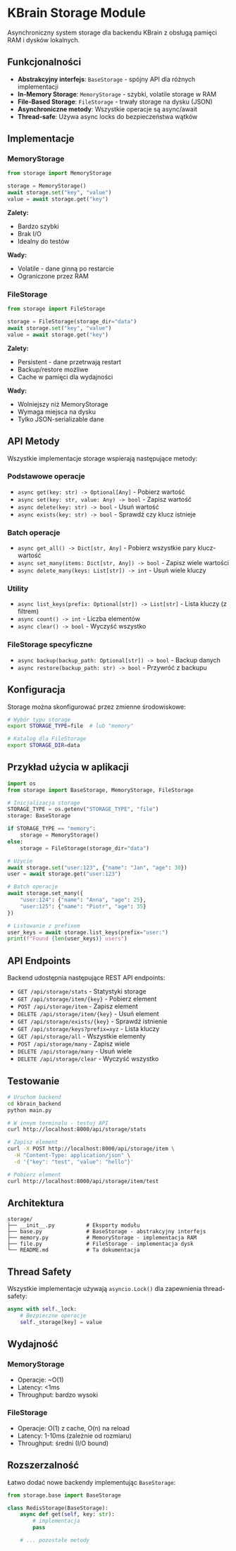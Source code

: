 # KBrain Storage Module

Asynchroniczny system storage dla backendu KBrain z obsługą pamięci RAM i dysków lokalnych.

## Funkcjonalności

- **Abstrakcyjny interfejs**: `BaseStorage` - spójny API dla różnych implementacji
- **In-Memory Storage**: `MemoryStorage` - szybki, volatile storage w RAM
- **File-Based Storage**: `FileStorage` - trwały storage na dysku (JSON)
- **Asynchroniczne metody**: Wszystkie operacje są async/await
- **Thread-safe**: Używa async locks do bezpieczeństwa wątków

## Implementacje

### MemoryStorage
```python
from storage import MemoryStorage

storage = MemoryStorage()
await storage.set("key", "value")
value = await storage.get("key")
```

**Zalety:**
- Bardzo szybki
- Brak I/O
- Idealny do testów

**Wady:**
- Volatile - dane ginną po restarcie
- Ograniczone przez RAM

### FileStorage
```python
from storage import FileStorage

storage = FileStorage(storage_dir="data")
await storage.set("key", "value")
value = await storage.get("key")
```

**Zalety:**
- Persistent - dane przetrwają restart
- Backup/restore możliwe
- Cache w pamięci dla wydajności

**Wady:**
- Wolniejszy niż MemoryStorage
- Wymaga miejsca na dysku
- Tylko JSON-serializable dane

## API Metody

Wszystkie implementacje storage wspierają następujące metody:

### Podstawowe operacje
- `async get(key: str) -> Optional[Any]` - Pobierz wartość
- `async set(key: str, value: Any) -> bool` - Zapisz wartość
- `async delete(key: str) -> bool` - Usuń wartość
- `async exists(key: str) -> bool` - Sprawdź czy klucz istnieje

### Batch operacje
- `async get_all() -> Dict[str, Any]` - Pobierz wszystkie pary klucz-wartość
- `async set_many(items: Dict[str, Any]) -> bool` - Zapisz wiele wartości
- `async delete_many(keys: List[str]) -> int` - Usuń wiele kluczy

### Utility
- `async list_keys(prefix: Optional[str]) -> List[str]` - Lista kluczy (z filtrem)
- `async count() -> int` - Liczba elementów
- `async clear() -> bool` - Wyczyść wszystko

### FileStorage specyficzne
- `async backup(backup_path: Optional[str]) -> bool` - Backup danych
- `async restore(backup_path: str) -> bool` - Przywróć z backupu

## Konfiguracja

Storage można skonfigurować przez zmienne środowiskowe:

```bash
# Wybór typu storage
export STORAGE_TYPE=file  # lub "memory"

# Katalog dla FileStorage
export STORAGE_DIR=data
```

## Przykład użycia w aplikacji

```python
import os
from storage import BaseStorage, MemoryStorage, FileStorage

# Inicjalizacja storage
STORAGE_TYPE = os.getenv("STORAGE_TYPE", "file")
storage: BaseStorage

if STORAGE_TYPE == "memory":
    storage = MemoryStorage()
else:
    storage = FileStorage(storage_dir="data")

# Użycie
await storage.set("user:123", {"name": "Jan", "age": 30})
user = await storage.get("user:123")

# Batch operacje
await storage.set_many({
    "user:124": {"name": "Anna", "age": 25},
    "user:125": {"name": "Piotr", "age": 35}
})

# Listowanie z prefixem
user_keys = await storage.list_keys(prefix="user:")
print(f"Found {len(user_keys)} users")
```

## API Endpoints

Backend udostępnia następujące REST API endpoints:

- `GET /api/storage/stats` - Statystyki storage
- `GET /api/storage/item/{key}` - Pobierz element
- `POST /api/storage/item` - Zapisz element
- `DELETE /api/storage/item/{key}` - Usuń element
- `GET /api/storage/exists/{key}` - Sprawdź istnienie
- `GET /api/storage/keys?prefix=xyz` - Lista kluczy
- `GET /api/storage/all` - Wszystkie elementy
- `POST /api/storage/many` - Zapisz wiele
- `DELETE /api/storage/many` - Usuń wiele
- `DELETE /api/storage/clear` - Wyczyść wszystko

## Testowanie

```bash
# Uruchom backend
cd kbrain_backend
python main.py

# W innym terminalu - testuj API
curl http://localhost:8000/api/storage/stats

# Zapisz element
curl -X POST http://localhost:8000/api/storage/item \
  -H "Content-Type: application/json" \
  -d '{"key": "test", "value": "hello"}'

# Pobierz element
curl http://localhost:8000/api/storage/item/test
```

## Architektura

```
storage/
├── __init__.py          # Eksporty modułu
├── base.py              # BaseStorage - abstrakcyjny interfejs
├── memory.py            # MemoryStorage - implementacja RAM
├── file.py              # FileStorage - implementacja dysk
└── README.md            # Ta dokumentacja
```

## Thread Safety

Wszystkie implementacje używają `asyncio.Lock()` dla zapewnienia thread-safety:

```python
async with self._lock:
    # Bezpieczne operacje
    self._storage[key] = value
```

## Wydajność

### MemoryStorage
- Operacje: ~O(1)
- Latency: <1ms
- Throughput: bardzo wysoki

### FileStorage
- Operacje: O(1) z cache, O(n) na reload
- Latency: 1-10ms (zależnie od rozmiaru)
- Throughput: średni (I/O bound)

## Rozszerzalność

Łatwo dodać nowe backendy implementując `BaseStorage`:

```python
from storage.base import BaseStorage

class RedisStorage(BaseStorage):
    async def get(self, key: str):
        # implementacja
        pass

    # ... pozostałe metody
```
